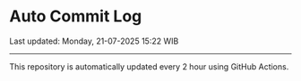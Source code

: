 # Auto Commit Log

Last updated: Monday, 21-07-2025 15:22 WIB

---

This repository is automatically updated every 2 hour using GitHub Actions.
